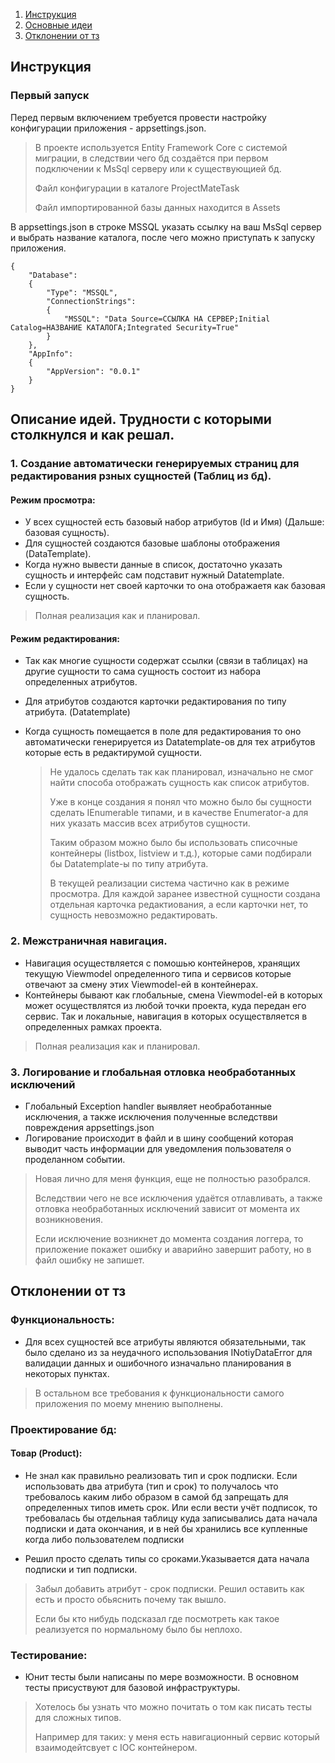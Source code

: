 
 <ol>
    <li><a href="#Инструкция">Инструкция</a></li>
    <li><a href="#Основные-идеи">Основные идеи</a></li>
  <li><a href="#Отклонении-от-тз">Отклонении от тз</a></li>
  </ol>



## Инструкция

### Первый запуск

Перед первым включением требуется провести настройку конфигурации приложения - appsettings.json.

>В проекте используется Entity Framework Core с системой миграции, в следствии чего бд создаётся при первом подключении к MsSql серверу или к существующией бд.
> 
> Файл конфигурации в каталоге ProjectMateTask
> 
> Файл импортированной базы данных находится в Assets

В appsettings.json в строке MSSQL указать ссылку на ваш MsSql сервер и выбрать название каталога, после чего можно приступать к запуску приложения.


    {
        "Database": 
        {
            "Type": "MSSQL",
            "ConnectionStrings": 
            {
                "MSSQL": "Data Source=ССЫЛКА НА СЕРВЕР;Initial Catalog=НАЗВАНИЕ КАТАЛОГА;Integrated Security=True"
            }
        },
        "AppInfo": 
        {
            "AppVersion": "0.0.1"
        }
    }

## Описание идей. Трудности с которыми столкнулся и как решал.


### 1. Создание автоматически генерируемых страниц для редактирования рзных сущностей (Таблиц из бд).

#### Режим просмотра:

 * У всех сущностей есть базовый набор атрибутов (Id и Имя) (Дальше: базовая сущность).
 * Для сущностей создаются базовые шаблоны отображения (DataTemplate).
 * Когда нужно вывести данные в список, достаточно указать сущность и интерфейс сам подставит нужный Datatemplate.
 * Если у сущности нет своей карточки то она отображаетя как базовая сущность. 

> Полная реализация как и планировал.

#### Режим редактирования:

* Так как многие сущности содержат ссылки (связи в таблицах) на другие сущности то сама сущность состоит из набора определенных атрибутов.
* Для атрибутов создаются карточки редактирования по типу атрибута. (Datatemplate)
* Когда сущность помещается в поле для редактирования то оно автоматически генерируется из Datatemplate-ов для тех атрибутов которые есть в редактирумой сущности.

  > Не удалось сделать так как планировал, изначально не смог найти способа отображать сущность как список атрибутов.
  > 
  > Уже в конце создания я понял что можно было бы сущности сделать IEnumerable типами, и в качестве Enumerator-а для них указать массив всех атрибутов сущности.
  > 
  > Таким образом можно было бы использовать списочные контейнеры (listbox, listview и т.д.), которые сами подбирали бы Datatemplate-ы по типу атрибута.
  > 
  > В текущей реализации система частично как в режиме просмотра. Для каждой заранее известной сущности создана отдельная карточка редактиования, а если карточки нет,
  > то сущность невозможно редактировать.

### 2. Межстраничная навигация.

* Навигация осуществляется с помошью контейнеров, хранящих текущую Viewmodel определенного типа и сервисов которые отвечают за смену этих Viewmodel-ей в контейнерах.
* Контейнеры бывают как глобальные, смена Viewmodel-ей в которых может осуществлятся из любой точки проекта, куда передан его сервис. Так и локальные, навигация в которых осуществляется в определенных рамках проекта.

> Полная реализация как и планировал.

### 3. Логирование и глобальная отловка необработанных исключений

* Глобальный Exception handler выявляет необработанные исключения, а также исключения полученные вследствви повреждения appsettings.json
* Логирование происходит в файл и в шину сообщений которая выводит часть информации для уведомления пользователя о проделанном событии.

> Новая лично для меня функция, еще не полностью разобрался.
> 
> Вследствии чего не все исключения удаётся отлавливать, а также отловка необработанных исключений зависит от момента их возникновения. 
> 
> Если исключение возникнет до момента создания логгера, то приложение покажет ошибку и аварийно завершит работу, но в файл ошибку не запишет.


## Отклонении от тз

### Функциональность:

* Для всех сущностей все атрибуты являются обязательными, так было сделано из за неудачного использования INotiyDataError для валидации данных и ошибочного изначально планирования в некоторых пунктах.

> В остальном все требования к функциональности самого приложения по моему мнению выполнены.

### Проектирование бд:

#### Товар (Product):
* Не знал как правильно реализовать тип и срок подписки.
Если использовать два атрибута (тип и срок) то получалось что требовалось каким либо образом в самой бд запрещать для определенных типов иметь срок.
Или если вести учёт подписок, то требовалась бы отдельная таблицу куда записывались дата начала подписки и дата окончания, и в ней бы хранились все купленные когда либо
пользователем подписки

* Решил просто сделать типы со сроками.Указывается дата начала подписки и тип подписки.

> Забыл добавить атрибут - срок подписки. Решил оставить как есть и просто обьяснить почему так вышло.
> 
> Если бы кто нибудь подсказал где посмотреть как такое реализуется по нормальному было бы неплохо.


### Тестирование:

* Юнит тесты были написаны по мере возможности. В основном тесты присуствуют для базовой инфраструктуры.

> Хотелось бы узнать что можно почитать о том как писать тесты для сложных типов. 
> 
> Например для таких: у меня есть навигационный сервис который взаимодейтсвует с IOC контейнером.
